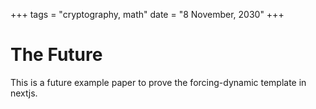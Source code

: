 +++
tags = "cryptography, math"
date = "8 November, 2030"
+++

# The Future

This is a future example paper to prove the forcing-dynamic template in nextjs.
